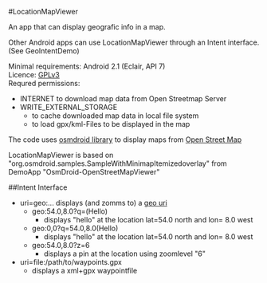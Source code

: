 #LocationMapViewer

An app that can display geografic info in a map. <br/>

Other Android apps can use LocationMapViewer through an Intent interface.
(See GeoIntentDemo)<br/>

Minimal requirements: Android 2.1 (Eclair, API 7)<br/>
Licence: [GPLv3](http://www.gnu.org/licenses/gpl-3.0)<br/>
Requred permissions:

* INTERNET to download map data from Open Streetmap Server
* WRITE_EXTERNAL_STORAGE
    * to cache downloaded map data in local file system
    * to load gpx/kml-Files to be displayed in the map

The code uses [osmdroid library](https://github.com/osmdroid/osmdroid) to
display maps from [Open Street Map](http://www.openstreetmap.org)

LocationMapViewer is based on "org.osmdroid.samples.SampleWithMinimapItemizedoverlay"
from DemoApp "OsmDroid-OpenStreetMapViewer"

##Intent Interface

* uri=geo:...  displays (and zomms to) a [geo uri](http://tools.ietf.org/html/draft-mayrhofer-geo-uri-00)
    * geo:54.0,8.0?q=(Hello)
        * displays "hello" at the location lat=54.0 north and lon= 8.0 west
    * geo:0,0?q=54.0,8.0(Hello)
        * displays "hello" at the location lat=54.0 north and lon= 8.0 west
    * geo:54.0,8.0?z=6
        * displays a pin at the location using zoomlevel "6"
* uri=file:/path/to/waypoints.gpx
    * displays a xml+gpx waypointfile

